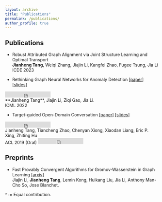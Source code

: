 ```yaml
---
layout: archive
title: "Publications"
permalink: /publications/
author_profile: true
---
```



## Publications
- Robust Attributed Graph Alignment via Joint Structure Learning and Optimal Transport <br>
  **Jianheng Tang**, Weiqi Zhang, Jiajin Li, Kangfei Zhao, Fugee Tsung, Jia Li <br>
  ICDE 2023
  
- Rethinking Graph Neural Networks for Anomaly Detection [[paper]](https://proceedings.mlr.press/v162/tang22b/tang22b.pdf) [[slides]](https://icml.cc/media/icml-2022/Slides/17968_le6HH92.pdf)
<iframe src="https://ghbtns.com/github-btn.html?user=squareroot3&repo=rethinking-anomaly-detection&type=star&count=true" frameborder="0" scrolling="0" width="150" height="20" title="GitHub"></iframe><br>
  **Jianheng Tang**, Jiajin Li, Ziqi Gao, Jia Li. <br>
  ICML 2022

- Target-guided Open-Domain Conversation [[paper]](https://aclanthology.org/P19-1565.pdf) [[slides]](https://drive.google.com/file/d/1E4CRR2qG02GyEn7hYEH_rhr53Gkgo6Ki/view?usp=share_link)
<iframe src="https://ghbtns.com/github-btn.html?user=squareroot3&repo=target-guided-conversation&type=star&count=true" frameborder="0" scrolling="0" width="150" height="20" title="GitHub"></iframe><br>
Jianheng Tang, Tiancheng Zhao, Chenyan Xiong, Xiaodan Liang, Eric P. Xing, Zhiting Hu <br>
ACL 2019 (Oral)

<iframe src="https://ghbtns.com/github-btn.html?user=squareroot3&repo=target-guided-conversation&type=star&count=true" frameborder="0" scrolling="0" width="150" height="20" title="GitHub"></iframe>

## Preprints
- Fast Provably Convergent Algorithms for Gromov-Wasserstein in Graph Learning [[arxiv]](https://arxiv.org/abs/2205.08115) <br>
  Jiajin Li,  **Jianheng Tang**, Lemin Kong, Huikang Liu,  Jia Li, Anthony Man-Cho So, Jose Blanchet. <br>


  
^ := Equal contribution.
